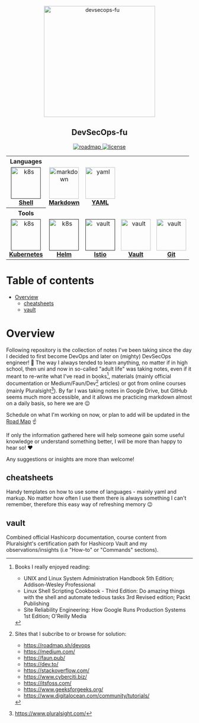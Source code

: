 <p align="center">
  <img width="300px" src="https://github.com/mpiotrak/DevSecOps-fu/blob/main/_screenshots/devsecops.png" align="center" alt="devsecops-fu">
  <h2 align="center">DevSecOps-fu</h2>
</p>

<p align="center">
  <a href="https://github.com/mpiotrak/DevSecOps-fu/projects/1">
    <img alt="roadmap" src="https://img.shields.io/badge/ROAD-MAP-blue" />
  </a>
  <a href="https://github.com/mpiotrak/DevSecOps-fu//blob/main/LICENSE">
    <img alt="license" src="https://img.shields.io/github/license/mpiotrak/DevSecOps-fu" />
  </a>
</p>

<table align="center">
  <th <style="text-align:center">Languages</th>
  <tr>
    <td align="center"><a href=""><img src="https://www.vectorlogo.zone/logos/gnu_bash/gnu_bash-icon.svg" width="80px;" height="85px;" alt="k8s"/><br /><b>Shell</b></a></td>
    <td align="center"><a href="cheatsheets/markdown-cheatsheet.md"><img src="https://www.vectorlogo.zone/logos/markdown-here/markdown-here-icon.svg" width="80px;" height="85px;" alt="markdown"><br /><b>Markdown</b></a></td>
    <td align="center"><a href="cheatsheets/yaml-cheatsheet.yaml"><img src="https://www.vectorlogo.zone/logos/yaml/yaml-icon.svg" width="80px;" height="85px;" alt="yaml"/><br /><b>YAML</b></a></td>
  </tr>
  <th align="center">Tools</th>
  <tr>
    <td align="center"><a href=""><img src="https://www.vectorlogo.zone/logos/kubernetes/kubernetes-icon.svg" width="80px;" height="85px;" alt="k8s"/><br /><b>Kubernetes</b></a></td>
    <td align="center"><a href=""><img src="https://www.vectorlogo.zone/logos/helmsh/helmsh-icon.svg" width="80px;" height="85px;" alt="k8s"/><br /><b>Helm</b></a></td>
    <td align="center"><a href=""><img src="https://www.vectorlogo.zone/logos/istioio/istioio-icon.svg" width="80px;" height="85px;" alt="vault"/><br /><b>Istio</b></a></td>
    <td align="center"><a href="vault/README.md"><img src="https://www.vectorlogo.zone/logos/vaultproject/vaultproject-icon.svg" width="80px;" height="85px;" alt="vault"/><br /><b>Vault</b></a></td>
    <td align="center"><a href="vault/README.md"><img src="https://www.vectorlogo.zone/logos/git-scm/git-scm-icon.svg" width="80px;" height="85px;" alt="vault"/><br /><b>Git</b></a></td>
  </tr>
</table>


# Table of contents

- [Overview](#paragraph1)
  - [cheatsheets](#paragraph1.1)
  - [vault](#paragraph1.2)


# Overview <a name="paragraph1"> </a>

Following repository is the collection of notes I've been taking since the day I decided to first become DevOps and later on (mighty) DevSecOps engineer! :ninja: The way I always tended to learn anything, no matter if in high school, then uni and now in so-called "adult life" was taking notes, even if it meant to re-write what I've read in books[^1], materials (mainly official documentation or Medium/Faun/Dev[^2] articles) or got from online courses (mainly Pluralsight[^3]). By far I was taking notes in Google Drive, but GitHub seems much more accessible, and it allows me practicing markdown almost on a daily basis, so here we are :wink:

Schedule on what I'm working on now, or plan to add will be updated in the [Road Map](https://github.com/mpiotrak/DevSecOps-fu/projects/1) :point_up:

If only the information gathered here will help someone gain some useful knowledge or understand something better, I will be more than happy to hear so! :heart:

Any suggestions or insights are more than welcome!


## cheatsheets

Handy templates on how to use some of languages - mainly yaml and markup. No matter how often I use them there is always something I can't remember, therefore this easy way of refreshing memory :wink:


## vault

Combined official Hashicorp documentation, course content from Pluralsight's certification path for Hashicorp Vault and my observations/insights (i.e "How-to" or "Commands" sections).



[^1]: Books I really enjoyed reading:
    - UNIX and Linux System Administration Handbook 5th Edition; Addison-Wesley Professional
    - Linux Shell Scripting Cookbook - Third Edition: Do amazing things with the shell and automate tedious tasks 3rd Revised edition; Packt Publishing
    - Site Reliability Engineering: How Google Runs Production Systems 1st Edition; O'Reilly Media
[^2]: Sites that I subcribe to or browse for solution:
    - https://roadmap.sh/devops
    - https://medium.com/
    - https://faun.pub/
    - https://dev.to/
    - https://stackoverflow.com/
    - https://www.cyberciti.biz/
    - https://itsfoss.com/
    - https://www.geeksforgeeks.org/
    - https://www.digitalocean.com/community/tutorials/
[^3]: https://www.pluralsight.com/
